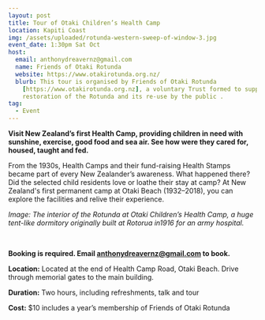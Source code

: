 ```yaml
---
layout: post
title: Tour of Otaki Children’s Health Camp
location: Kapiti Coast
img: /assets/uploaded/rotunda-western-sweep-of-window-3.jpg
event_date: 1:30pm Sat Oct
host:
  email: anthonydreavernz@gmail.com
  name: Friends of Otaki Rotunda
  website: https://www.otakirotunda.org.nz/
  blurb: This tour is organised by Friends of Otaki Rotunda
    [https://www.otakirotunda.org.nz], a voluntary Trust formed to support the
    restoration of the Rotunda and its re-use by the public .
tag:
  - Event
---
```

**Visit New Zealand’s first Health Camp, providing children in need with sunshine, exercise, good food and sea air. See how were they cared for, housed, taught and fed.**

From the 1930s, Health Camps and their fund-raising Health Stamps became part of every New Zealander’s awareness. What happened there? Did the selected child residents love or loathe their stay at camp? At New Zealand's first permanent camp at Otaki Beach (1932–2018), you can explore the facilities and relive their experience.

*Image: The interior of the Rotunda at Otaki Children’s Health Camp, a huge tent-like dormitory originally built at Rotorua in1916 for an army hospital.*

<br>

**Booking is required. Email anthonydreavernz@gmail.com to book.**

**Location:** Located at the end of Health Camp Road, Otaki Beach. Drive through memorial gates to the main building.

**Duration:** Two hours, including refreshments, talk and tour

**Cost:** $10 includes a year’s membership of Friends of Otaki Rotunda